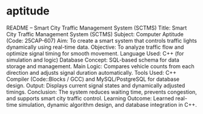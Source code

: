 # aptitude
README – Smart City Traffic Management System (SCTMS)
Title: Smart City Traffic Management System (SCTMS)
Subject: Computer Aptitude (Code: 25CAP-607)
Aim: To create a smart system that controls traffic lights dynamically using real-time data.
Objective: To analyze traffic flow and optimize signal timing for smooth movement.
Language Used: C++ (for simulation and logic)
Database Concept: SQL-based schema for data storage and management.
Main Logic: Compares vehicle counts from each direction and adjusts signal duration automatically.
Tools Used: C++ Compiler (Code::Blocks / GCC) and MySQL/PostgreSQL for database design.
Output: Displays current signal states and dynamically adjusted timings.
Conclusion: The system reduces waiting time, prevents congestion, and supports smart city traffic control.
Learning Outcome: Learned real-time simulation, dynamic algorithm design, and database integration in C++.
